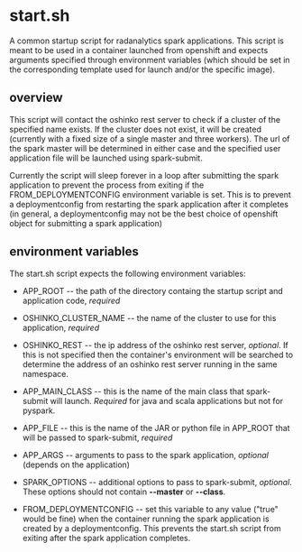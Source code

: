 # start.sh #

A common startup script for radanalytics spark applications.
This script is meant to be used in a container launched
from openshift and expects arguments specified through
environment variables (which should be set in the 
corresponding template used for launch and/or the
specific image).

## overview ##

This script will contact the oshinko rest server to check
if a cluster of the specified name exists. If the cluster
does not exist, it will be created (currently with a fixed
size of a single master and three workers). The url of the
spark master will be determined in either case and the
specified user application file will be launched using
spark-submit.

Currently the script will sleep forever in a loop after submitting
the spark application to prevent the process from exiting if the
FROM_DEPLOYMENTCONFIG environment variable is set. This is to prevent
a deploymentconfig from restarting the spark application after it
completes (in general, a deploymentconfig may not be the best choice
of openshift object for submitting a spark application)

## environment variables ##

The start.sh script expects the following environment variables:

+ APP_ROOT -- the path of the directory containg the startup script and application code, *required*

+ OSHINKO_CLUSTER_NAME -- the name of the cluster to use for this application, *required*

+ OSHINKO_REST -- the ip address of the oshinko rest server, *optional*. If this is not
specified then the container's environment will be searched to determine the address
of an oshinko rest server running in the same namespace.

+ APP_MAIN_CLASS -- this is the name of the main class that spark-submit will launch. *Required*
for java and scala applications but not for pyspark.

+ APP_FILE -- this is the name of the JAR or python file in APP_ROOT that will be passed to
spark-submit, *required*

+ APP_ARGS -- arguments to pass to the spark application, *optional* (depends on the application)

+ SPARK_OPTIONS -- additional options to pass to spark-submit, *optional*. These options should
not contain **--master** or **--class**.

* FROM_DEPLOYMENTCONFIG -- set this variable to any value ("true" would be fine) when the container
running the spark application is created by a deploymentconfig. This prevents the start.sh script
from exiting after the spark application completes.
